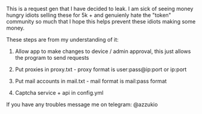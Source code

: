 This is a request gen that I have decided to leak. I am sick of seeing money hungry idiots
selling these for 5k + and genuienly hate the "token" community so much that I hope this helps
prevent these idiots making some money.

These steps are from my understanding of it:

1) Allow app to make changes to device / admin approval, this just allows the program to send requests

2) Put proxies in proxy.txt - proxy format is user:pass@ip:port or ip:port

3) Put mail accounts in mail.txt - mail format is mail:pass format

4) Captcha service + api in config.yml


If you have any troubles message me on telegram: @azzukio
